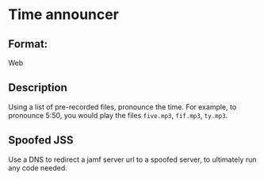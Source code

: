 # Time announcer
## Format:
Web
## Description
Using a list of pre-recorded files, pronounce the time. For example, to pronounce 5:50, you would play the files ``five.mp3``, ``fif.mp3``, ``ty.mp3``.

## Spoofed JSS
Use a DNS to redirect a jamf server url to a spoofed server, to ultimately run any code needed.